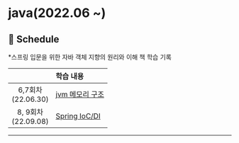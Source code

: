 # java(2022.06 ~)


## 📅 Schedule
*스프링 입문을 위한 자바 객체 지향의 원리와 이해 책 학습 기록

|                                   | 학습 내용                                                         |
| :-------------------------------: | :----------------------------------------------------------- |
| 6,7회차<br />(22.06.30)  | [jvm 메모리 구조](https://szzii.notion.site/JVM-fd978f72d0a7475e97af4b5d9a50cdf4)|
| 8, 9회차<br />(22.09.08)  | [Spring IoC/DI](https://szzii.notion.site/Spring-IoC-DI-27259e98bda24fd4a21d92a7fb5f9c3f)|
------

